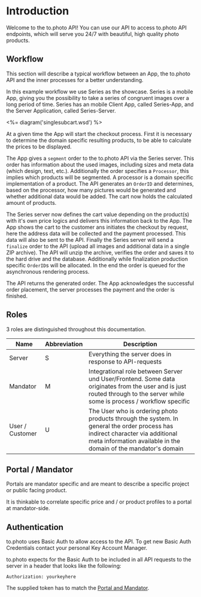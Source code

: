 # Introduction

Welcome to the to.photo API! You can use our API to access to.photo API endpoints, which will serve you 24/7 with beautiful, high quality photo products.

## Workflow

This section will describe a typical workflow between an App, the to.photo API and the inner processes for a better understanding.

In this example workflow we use Series as the showcase. Series is a mobile App, giving you the possibility to take a series of congruent images over a long period of time. Series has an mobile Client App, called Series-App, and the Server Application, called Series-Server.

<%= diagram('singlesubcart.wsd') %>

At a given time the App will start the checkout process. First it is necessary to determine the domain specific resulting products, to be able to calculate the prices to be displayed.

The App gives a `segment` order to the to.photo API via the Series server. This order has information about the used images, including sizes and meta data (which design, text, etc.). Additionally the order specifies a `Processor`, this implies which products will be segmented. A processor is a domain specific implementation of a product. The API generates an `OrderID` and determines, based on the processor, how many pictures would be generated and whether additional data would be added. The cart now holds the calculated amount of products.

The Series server now defines the cart value depending on the product(s) with it's own price logics and delivers this information back to the App. The App shows the cart to the customer ans initiates the checkout by request, here the address data will be collected and the payment processed. This data will also be sent to the API. Finally the Series server will send a `finalize` order to the API (upload all images and additional data in a single ZIP archive). The API will unzip the archive, verifies the order and saves it to the hard drive and the database. Additionally while finalization production specific `OrderID`s will be allocated. In the end the order is queued for the asynchronous rendering process.

The API returns the generated order. The App acknowledges the successful order placement, the server processes the payment and the order is finished.

## Roles

3 roles are distinguished throughout this documentation.

| Name            | Abbreviation | Description  |
| --------------- | ------------ | ------------ |
| Server          | S            | Everything the server does in response to API-requests |
| Mandator        | M            | Integrational role between Server und User/Frontend. Some data originates from the user and is just routed through to the server while some is process / workflow specific | 
| User / Customer | U            | The User who is ordering photo products through the system. In general the order process has indirect character via additional meta information available in the domain of the mandator's domain |

## Portal / Mandator

Portals are mandator specific and are meant to describe a specific project or public facing product. 

It is thinkable to correlate specific price and / or product profiles to a portal at mandator-side.

## Authentication

to.photo uses Basic Auth to allow access to the API. To get new Basic Auth Credentials contact your personal Key Account Manager.

to.photo expects for the Basic Auth to be included in all API requests to the server in a header that looks like the following:

`Authorization: yourkeyhere`

The supplied token has to match the [Portal and Mandator](#portal-mandator).
